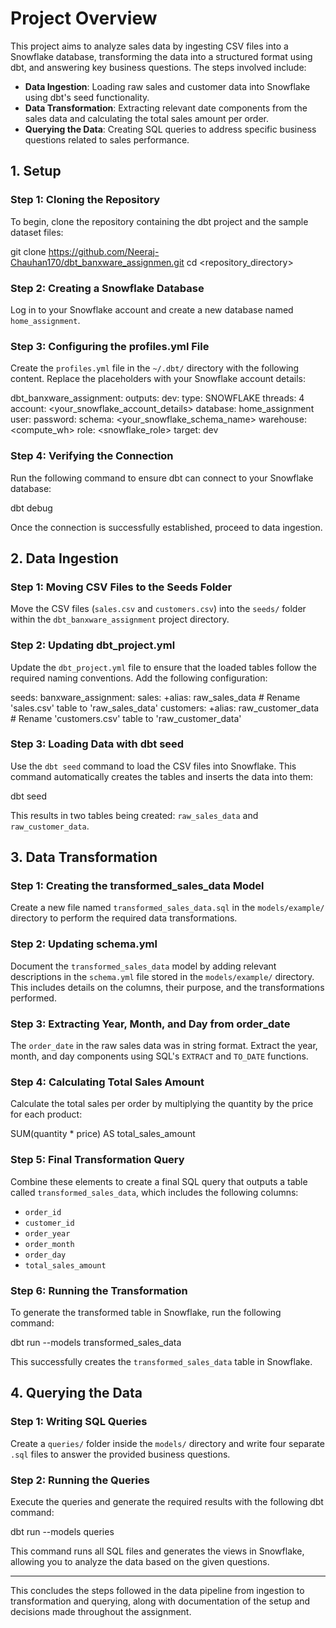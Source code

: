 # Project Overview

This project aims to analyze sales data by ingesting CSV files into a Snowflake database, transforming the data into a structured format using dbt, and answering key business questions. The steps involved include:

- **Data Ingestion**: Loading raw sales and customer data into Snowflake using dbt's seed functionality.
- **Data Transformation**: Extracting relevant date components from the sales data and calculating the total sales amount per order.
- **Querying the Data**: Creating SQL queries to address specific business questions related to sales performance.

## 1. Setup

### Step 1: Cloning the Repository

To begin, clone the repository containing the dbt project and the sample dataset files:

git clone <https://github.com/Neeraj-Chauhan170/dbt_banxware_assignmen.git> 
cd <repository_directory>


### Step 2: Creating a Snowflake Database

Log in to your Snowflake account and create a new database named `home_assignment`.

### Step 3: Configuring the profiles.yml File

Create the `profiles.yml` file in the `~/.dbt/` directory with the following content. Replace the placeholders with your Snowflake account details:

dbt_banxware_assignment: outputs: dev: type: SNOWFLAKE threads: 4 account: <your_snowflake_account_details> database: home_assignment user: <login-name> password: <yourpassword> schema: <your_snowflake_schema_name> warehouse: <compute_wh> role: <snowflake_role> target: dev


### Step 4: Verifying the Connection

Run the following command to ensure dbt can connect to your Snowflake database:

dbt debug


Once the connection is successfully established, proceed to data ingestion.

## 2. Data Ingestion

### Step 1: Moving CSV Files to the Seeds Folder

Move the CSV files (`sales.csv` and `customers.csv`) into the `seeds/` folder within the `dbt_banxware_assignment` project directory.

### Step 2: Updating dbt_project.yml

Update the `dbt_project.yml` file to ensure that the loaded tables follow the required naming conventions. Add the following configuration:

seeds: banxware_assignment: sales: +alias: raw_sales_data # Rename 'sales.csv' table to 'raw_sales_data' customers: +alias: raw_customer_data # Rename 'customers.csv' table to 'raw_customer_data'

### Step 3: Loading Data with dbt seed

Use the `dbt seed` command to load the CSV files into Snowflake. This command automatically creates the tables and inserts the data into them:

dbt seed

This results in two tables being created: `raw_sales_data` and `raw_customer_data`.

## 3. Data Transformation

### Step 1: Creating the transformed_sales_data Model

Create a new file named `transformed_sales_data.sql` in the `models/example/` directory to perform the required data transformations.

### Step 2: Updating schema.yml

Document the `transformed_sales_data` model by adding relevant descriptions in the `schema.yml` file stored in the `models/example/` directory. This includes details on the columns, their purpose, and the transformations performed.

### Step 3: Extracting Year, Month, and Day from order_date

The `order_date` in the raw sales data was in string format. Extract the year, month, and day components using SQL's `EXTRACT` and `TO_DATE` functions.

### Step 4: Calculating Total Sales Amount

Calculate the total sales per order by multiplying the quantity by the price for each product:

SUM(quantity * price) AS total_sales_amount


### Step 5: Final Transformation Query

Combine these elements to create a final SQL query that outputs a table called `transformed_sales_data`, which includes the following columns:

- `order_id`
- `customer_id`
- `order_year`
- `order_month`
- `order_day`
- `total_sales_amount`

### Step 6: Running the Transformation

To generate the transformed table in Snowflake, run the following command:

dbt run --models transformed_sales_data


This successfully creates the `transformed_sales_data` table in Snowflake.

## 4. Querying the Data

### Step 1: Writing SQL Queries

Create a `queries/` folder inside the `models/` directory and write four separate `.sql` files to answer the provided business questions.

### Step 2: Running the Queries

Execute the queries and generate the required results with the following dbt command:

dbt run --models queries


This command runs all SQL files and generates the views in Snowflake, allowing you to analyze the data based on the given questions.

---

This concludes the steps followed in the data pipeline from ingestion to transformation and querying, along with documentation of the setup and decisions made throughout the assignment.


